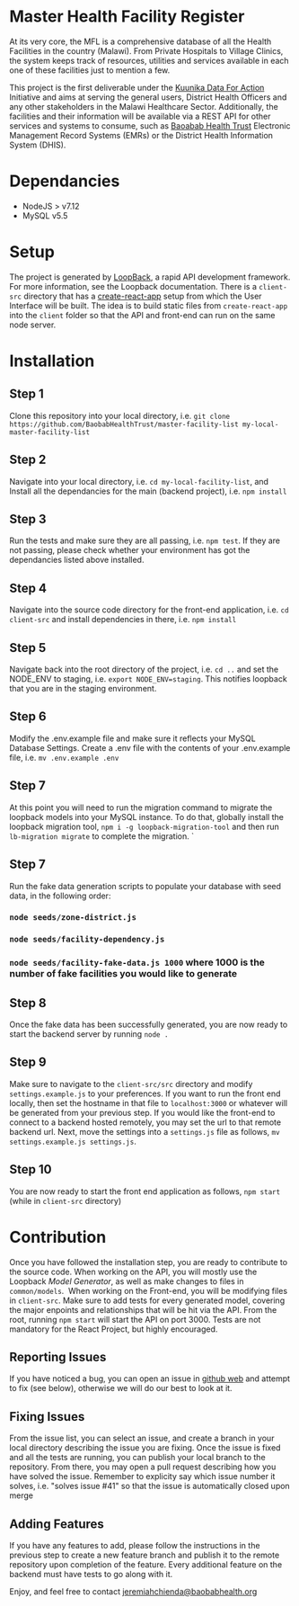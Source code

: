 # Master Health Facility Register

At its very core, the MFL is a comprehensive database of all the Health Facilities in the country (Malawi). From Private Hospitals to Village Clinics, the system keeps track of resources, utilities and services available in each one of these facilities just to mention a few.

This project is the first deliverable under the [Kuunika Data For Action](http://www.kuunika.org/) Initiative and aims at serving the general users, District Health Officers and any other stakeholders in the Malawi Healthcare Sector. Additionally, the facilities and their information will be available via a REST API for other services and systems to consume, such as [Baoabab Health Trust](http://baobabhealth.org/) Electronic Management Record Systems (EMRs) or the District Health Information System (DHIS).

# Dependancies

* NodeJS > v7.12
* MySQL v5.5

# Setup

The project is generated by [LoopBack](http://loopback.io), a rapid API development framework. For more information, see the Loopback documentation. There is a `client-src` directory that has a [create-react-app](https://github.com/facebookincubator/create-react-app) setup from which the User Interface will be built. The idea is to build static files from `create-react-app` into the `client` folder so that the API and front-end can run on the same node server.

# Installation

## Step 1

Clone this repository into your local directory, i.e. `git clone https://github.com/BaobabHealthTrust/master-facility-list my-local-master-facility-list`

## Step 2

Navigate into your local directory, i.e. `cd my-local-facility-list`, and Install all the dependancies for the main (backend project), i.e. `npm install`

## Step 3

Run the tests and make sure they are all passing, i.e. `npm test`. If they are not passing, please check whether your environment has got the dependancies listed above installed.

## Step 4

Navigate into the source code directory for the front-end application, i.e. `cd client-src` and install dependencies in there, i.e. `npm install`

## Step 5

Navigate back into the root directory of the project, i.e. `cd ..` and set the NODE_ENV to staging, i.e. `export NODE_ENV=staging`. This notifies loopback that you are in the staging environment.


## Step 6

Modify the .env.example file and make sure it reflects your MySQL Database Settings. Create a .env file with the contents of your .env.example file, i.e. `mv .env.example .env`

## Step 7

At this point you will need to run the migration command to migrate the loopback models into your MySQL instance.  To do that, globally install the loopback migration tool, `npm i -g loopback-migration-tool` and then run `lb-migration migrate` to complete the migration.
`

## Step 7

Run the fake data generation scripts to populate your database with seed data, in the following order:

### `node seeds/zone-district.js`

### `node seeds/facility-dependency.js`

### `node seeds/facility-fake-data.js 1000` where 1000 is the number of fake facilities you would like to generate

## Step 8

Once the fake data has been successfully generated, you are now ready to start the backend server by running `node .`

## Step 9

Make sure to navigate to the `client-src/src` directory and modify `settings.example.js` to your preferences. If you want to run the front end locally, then set the hostname in that file to `localhost:3000` or whatever will be generated from your previous step. If you would like the front-end to connect to a backend hosted remotely, you may set the url to that remote backend url. Next, move the settings into a `settings.js` file as follows, `mv settings.example.js settings.js`.

## Step 10

You are now ready to start the front end application as follows, `npm start` (while in `client-src` directory)

# Contribution

Once you have followed the installation step, you are ready to contribute to the source code. When working on the API, you will mostly use the Loopback _Model Generator_, as well as make changes to files in `common/models`.  When working on the Front-end, you will be modifying files in `client-src`. Make sure to add tests for every generated model, covering the major enpoints and relationships that will be hit via the API. From the root, running `npm start` will start the API on port 3000. Tests are not mandatory for the React Project, but highly encouraged.

## Reporting Issues

If you have noticed a bug, you can open an issue in [github web](https://github.com/BaobabHealthTrust/master-facility-list/issues) and attempt to fix (see below), otherwise we will do our best to look at it.

## Fixing Issues

From the issue list, you can select an issue, and create a branch in your local directory describing the issue you are fixing. Once the issue is fixed and all the tests are running, you can publish your local branch to the repository. From there, you may open a pull request describing how you have solved the issue. Remember to explicity say which issue number it solves, i.e. "solves issue #41" so that the issue is automatically closed upon merge

## Adding Features

If you have any features to add, please follow the instructions in the previous step to create a new feature branch and publish it to the remote repository upon completion of the feature. Every additional feature on the backend must have tests to go along with it.

Enjoy, and feel free to contact [jeremiahchienda@baobabhealth.org](mailto://jeremiahchienda@baobabhealth.org)
